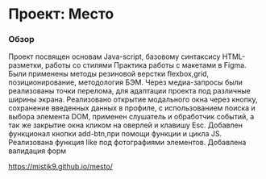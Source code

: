 # Проект: Место

### Обзор

Проект посвящен основам Java-script, базовому синтаксису HTML-разметки, работы со стилями Практика работы с макетами в Figma.
Были применены методы резиновой верстки flexbox,grid, позиционирование, методология БЭМ.
Через медиа-запросы были реализованы точки перелома, для адаптации проекта под различные ширины экрана.
Реализовано открытие модального окна через кнопку, сохранение введенных данных в профиле, с использованием поиска и выбора элемента DOM, применен слушатель и обработчик событий, а так же закрытие окна кликом на оверлей и клавишу Esc.
Добавлен функционал кнопки add-btn,при помощи функции и цикла JS.
Реализована функция like под фотографиями элементов.
Добавлена валидация форм

https://mistik9.github.io/mesto/
